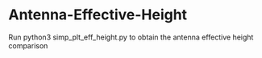 # Antenna-Effective-Height

Run python3 simp_plt_eff_height.py to obtain the antenna effective height comparison
